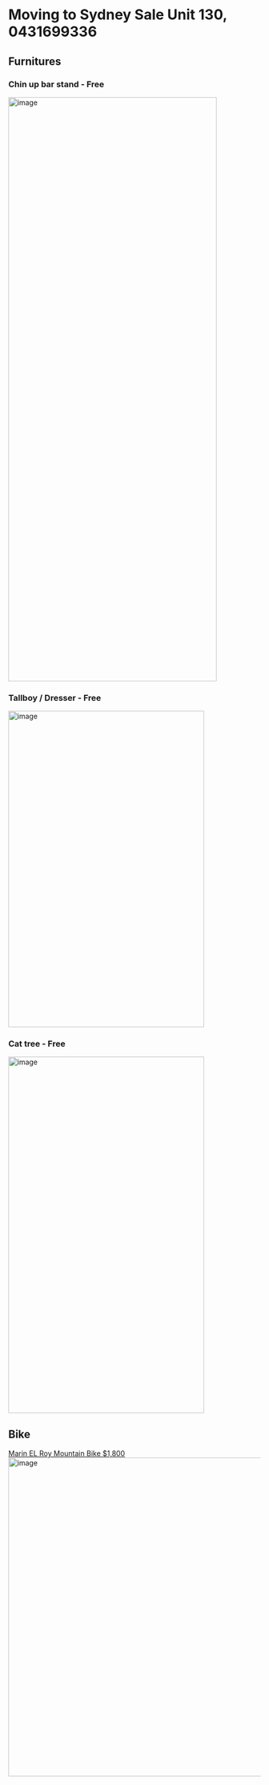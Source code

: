 # Moving to Sydney Sale Unit 130, 0431699336

## Furnitures
### Chin up bar stand - Free
<img width="416" height="1167" alt="image" src="https://github.com/user-attachments/assets/d3ab8c60-098d-4998-a647-c1f3e7a21e6a" />

### Tallboy / Dresser  - Free
<img width="391" height="632" alt="image" src="https://github.com/user-attachments/assets/b7591f6e-c7a6-483f-9437-55713abcede1" />


### Cat tree - Free
<img width="391" height="712" alt="image" src="https://github.com/user-attachments/assets/03f42598-40a4-4faf-b0a4-cec6919e3636" />


## Bike

[Marin EL Roy Mountain Bike $1,800](https://www.gumtree.com.au/s-ad/turner/men-s-bicycles/marin-el-roy-mountain-bike-high-end-hardtail/1338010102)
<img width="781" height="637" alt="image" src="https://github.com/user-attachments/assets/86f4c836-f769-4e87-be94-1197bde66df4" />



